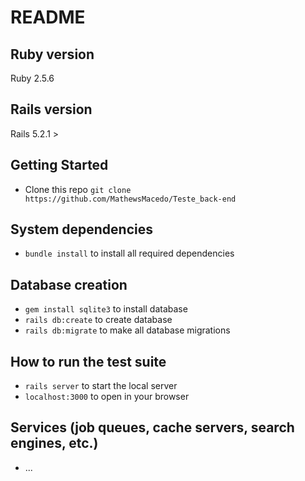 # README

## Ruby version

  Ruby 2.5.6
  
## Rails version

  Rails 5.2.1 > 
  
## Getting Started

* Clone this repo ```git clone https://github.com/MathewsMacedo/Teste_back-end```

## System dependencies

* ```bundle install``` to install all required dependencies

## Database creation
* ```gem install sqlite3``` to install database
* ```rails db:create``` to create database
* ```rails db:migrate``` to make all database migrations

## How to run the test suite

* ```rails server``` to start the local server
* ```localhost:3000``` to open  in your browser 

## Services (job queues, cache servers, search engines, etc.)

* ...
